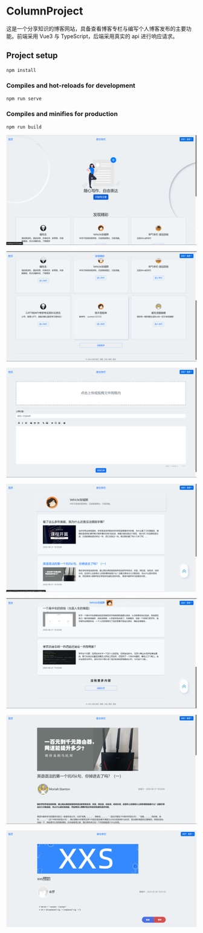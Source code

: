 # ColumnProject

这是一个分享知识的博客网站，具备查看博客专栏与编写个人博客发布的主要功能。前端采用 Vue3 与 TypeScript，后端采用真实的 api 进行响应请求。

## Project setup

```
npm install
```

### Compiles and hot-reloads for development

```
npm run serve
```

### Compiles and minifies for production

```
npm run build
```

![image-20230515202243606](READMEIMG/image-20230515202243606.png)

![image-20230515202321846](READMEIMG/image-20230515202321846.png)

![image-20230515202340206](READMEIMG/image-20230515202340206.png)

![image-20230515202358801](READMEIMG/image-20230515202358801.png)

![image-20230515202412512](READMEIMG/image-20230515202412512.png)

![image-20230515202437895](READMEIMG/image-20230515202437895.png)

![image-20230515202500851](READMEIMG/image-20230515202500851.png)